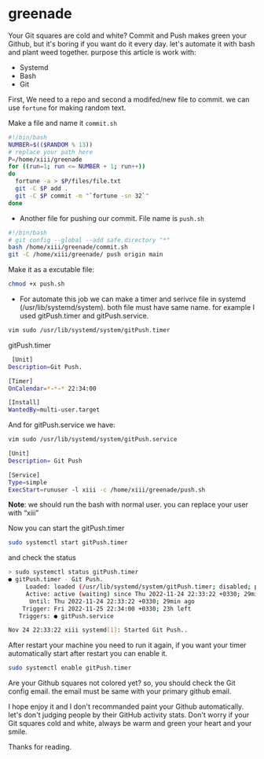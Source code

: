 # greenade

Your Git squares are cold and white? Commit and Push makes green your Github, but it's boring if you want do it every day. let's automate it with bash and plant weed together.
purpose this article is work with:

- Systemd
- Bash
- Git

First, We need to a repo and second a modifed/new file to commit. we can use `fortune` for making random text.

Make a file and name it `commit.sh` 

```bash
#!/bin/bash
NUMBER=$(($RANDOM % 13))
# replace your path here
P=/home/xiii/greenade
for ((run=1; run <= NUMBER + 1; run++))
do
  fortune -a > $P/files/file.txt
  git -C $P add .
  git -C $P commit -m "`fortune -sn 32`"
done
```

- Another file for pushing our commit. File name is `push.sh`
```bash
#!/bin/bash
# git config --global --add safe.directory "*"
bash /home/xiii/greenade/commit.sh
git -C /home/xiii/greenade/ push origin main
```

Make it as a excutable file:

```bash
chmod +x push.sh
```

- For automate this job we can make a timer and serivce file in systemd (/usr/lib/systemd/system). both file must have same name. for example I used gitPush.timer and gitPush.service.

```bash
vim sudo /usr/lib/systemd/system/gitPush.timer
```

gitPush.timer

```bash
 [Unit]
Description=Git Push.

[Timer]
OnCalendar=*-*-* 22:34:00

[Install]
WantedBy=multi-user.target
```

And for gitPush.service we have:

```bash
vim sudo /usr/lib/systemd/system/gitPush.service
```

```bash
[Unit]
Description= Git Push

[Service]
Type=simple
ExecStart=runuser -l xiii -c /home/xiii/greenade/push.sh
```

__Note__:  we should run the bash with normal user. you can replace your user with “xiii”


 Now you can start the gitPush.timer

```bash
sudo systemctl start gitPush.timer
```

and check the status

```bash
> sudo systemctl status gitPush.timer
● gitPush.timer - Git Push.
     Loaded: loaded (/usr/lib/systemd/system/gitPush.timer; disabled; preset: disabled)
     Active: active (waiting) since Thu 2022-11-24 22:33:22 +0330; 29min ago
      Until: Thu 2022-11-24 22:33:22 +0330; 29min ago
    Trigger: Fri 2022-11-25 22:34:00 +0330; 23h left
   Triggers: ● gitPush.service

Nov 24 22:33:22 xiii systemd[1]: Started Git Push..
```

After restart your machine you need to run it again, if you want your timer automatically start after restart you can enable it.

```bash
sudo systemctl enable gitPush.timer
```

Are your Github squares not colored yet? so, you should check the Git config email. the email must be same with your primary github email.

I hope enjoy it and I don't recommanded paint your Github automatically. let's don't judging people by their GitHub activity stats. Don't worry if your Git squares cold and white, always be warm and green your heart and your smile.

Thanks for reading.

 
